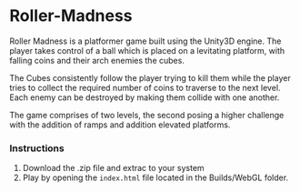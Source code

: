 # Roller-Madness

Roller Madness is a platformer game built using the Unity3D engine. The player takes control of a ball which is placed on a levitating platform, with falling coins and their arch enemies the cubes.

The Cubes consistently follow the player trying to kill them while the player tries to collect the required number of coins to traverse to the next level. Each enemy can be destroyed by making them collide with one another. 

The game comprises of two levels, the second posing a higher challenge with the addition of ramps and addition elevated platforms.

### Instructions
1. Download the .zip file and extrac to your system
2. Play by opening the `index.html` file located in the Builds/WebGL folder.

